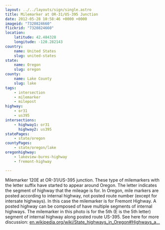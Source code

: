 ```yaml
---
layout: ../../layouts/sign/single.astro
title: Milemarker at OR-31/US-395 Junction
date: 2012-05-28 10:58:46 +0000 +0000
imageid: "7320824660"
flickrid: "7320824660"
location:
    latitude: 42.484328
    longitude: -120.282143
country:
    name: United States
    slug: united-states
state:
    name: Oregon
    slug: oregon
county:
    name: Lake County
    slug: lake
tags:
    - intersection
    - milemarker
    - milepost
highway:
    - or31
    - us395
intersections:
    - highway1: or31
      highway2: us395
statePages:
    - state/oregon
countyPages:
    - state/oregon/lake
oregonhighway:
    - lakeview-burns-highway
    - fremont-highway

---
```

Milemarker 120E at OR-31/US-395 junction.  These type of milemarkers with the letter suffix have started to appear around Oregon.  The letter indicates the segment of highway that the mileage is for.  In Oregon, mile markers are posted according to internal highway, not posted route number (except for intersate highways).  In this case the milemarker is for Fremont Highway.  A posted highway can be composed of have multiple segments of internal highways.  The milemarker in this photo is for the 5th (E is the 5th letter) segment of internal highway along posted route US-395.  See here for more discussion: <a href="http://en.wikipedia.org/wiki/State_highways_in_Oregon#Highways_and_routes" rel="nofollow">en.wikipedia.org/wiki/State_highways_in_Oregon#Highways_a...</a>